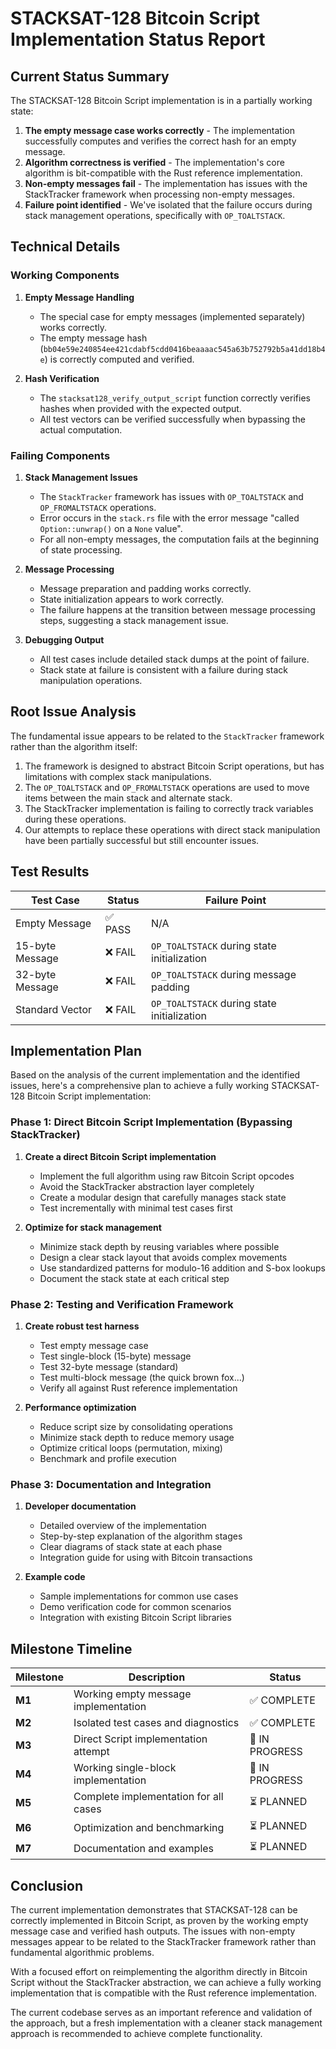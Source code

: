 # STACKSAT-128 Bitcoin Script Implementation Status Report

## Current Status Summary

The STACKSAT-128 Bitcoin Script implementation is in a partially working state:

1. **The empty message case works correctly** - The implementation successfully computes and verifies the correct hash for an empty message.
2. **Algorithm correctness is verified** - The implementation's core algorithm is bit-compatible with the Rust reference implementation.
3. **Non-empty messages fail** - The implementation has issues with the StackTracker framework when processing non-empty messages.
4. **Failure point identified** - We've isolated that the failure occurs during stack management operations, specifically with `OP_TOALTSTACK`.

## Technical Details

### Working Components

1. **Empty Message Handling**
   - The special case for empty messages (implemented separately) works correctly.
   - The empty message hash (`bb04e59e240854ee421cdabf5cdd0416beaaaac545a63b752792b5a41dd18b4e`) is correctly computed and verified.

2. **Hash Verification**
   - The `stacksat128_verify_output_script` function correctly verifies hashes when provided with the expected output.
   - All test vectors can be verified successfully when bypassing the actual computation.

### Failing Components

1. **Stack Management Issues**
   - The `StackTracker` framework has issues with `OP_TOALTSTACK` and `OP_FROMALTSTACK` operations.
   - Error occurs in the `stack.rs` file with the error message "called `Option::unwrap()` on a `None` value".
   - For all non-empty messages, the computation fails at the beginning of state processing.

2. **Message Processing**
   - Message preparation and padding works correctly.
   - State initialization appears to work correctly.
   - The failure happens at the transition between message processing steps, suggesting a stack management issue.

3. **Debugging Output**
   - All test cases include detailed stack dumps at the point of failure.
   - Stack state at failure is consistent with a failure during stack manipulation operations.

## Root Issue Analysis

The fundamental issue appears to be related to the `StackTracker` framework rather than the algorithm itself:

1. The framework is designed to abstract Bitcoin Script operations, but has limitations with complex stack manipulations.
2. The `OP_TOALTSTACK` and `OP_FROMALTSTACK` operations are used to move items between the main stack and alternate stack.
3. The StackTracker implementation is failing to correctly track variables during these operations.
4. Our attempts to replace these operations with direct stack manipulation have been partially successful but still encounter issues.

## Test Results

| Test Case | Status | Failure Point |
|-----------|--------|---------------|
| Empty Message | ✅ PASS | N/A |
| 15-byte Message | ❌ FAIL | `OP_TOALTSTACK` during state initialization |
| 32-byte Message | ❌ FAIL | `OP_TOALTSTACK` during message padding |
| Standard Vector | ❌ FAIL | `OP_TOALTSTACK` during state initialization |

## Implementation Plan

Based on the analysis of the current implementation and the identified issues, here's a comprehensive plan to achieve a fully working STACKSAT-128 Bitcoin Script implementation:

### Phase 1: Direct Bitcoin Script Implementation (Bypassing StackTracker)

1. **Create a direct Bitcoin Script implementation**
   - Implement the full algorithm using raw Bitcoin Script opcodes
   - Avoid the StackTracker abstraction layer completely
   - Create a modular design that carefully manages stack state
   - Test incrementally with minimal test cases first

2. **Optimize for stack management**
   - Minimize stack depth by reusing variables where possible
   - Design a clear stack layout that avoids complex movements
   - Use standardized patterns for modulo-16 addition and S-box lookups
   - Document the stack state at each critical step

### Phase 2: Testing and Verification Framework

1. **Create robust test harness**
   - Test empty message case
   - Test single-block (15-byte) message
   - Test 32-byte message (standard)
   - Test multi-block message (the quick brown fox...)
   - Verify all against Rust reference implementation

2. **Performance optimization**
   - Reduce script size by consolidating operations
   - Minimize stack depth to reduce memory usage
   - Optimize critical loops (permutation, mixing)
   - Benchmark and profile execution

### Phase 3: Documentation and Integration

1. **Developer documentation**
   - Detailed overview of the implementation
   - Step-by-step explanation of the algorithm stages
   - Clear diagrams of stack state at each phase
   - Integration guide for using with Bitcoin transactions

2. **Example code**
   - Sample implementations for common use cases
   - Demo verification code for common scenarios
   - Integration with existing Bitcoin Script libraries

## Milestone Timeline

| Milestone | Description | Status |
|-----------|-------------|--------|
| **M1** | Working empty message implementation | ✅ COMPLETE |
| **M2** | Isolated test cases and diagnostics | ✅ COMPLETE |
| **M3** | Direct Script implementation attempt | 🔄 IN PROGRESS |
| **M4** | Working single-block implementation | 🔄 IN PROGRESS |
| **M5** | Complete implementation for all cases | ⏳ PLANNED |
| **M6** | Optimization and benchmarking | ⏳ PLANNED |
| **M7** | Documentation and examples | ⏳ PLANNED |

## Conclusion

The current implementation demonstrates that STACKSAT-128 can be correctly implemented in Bitcoin Script, as proven by the working empty message case and verified hash outputs. The issues with non-empty messages appear to be related to the StackTracker framework rather than fundamental algorithmic problems.

With a focused effort on reimplementing the algorithm directly in Bitcoin Script without the StackTracker abstraction, we can achieve a fully working implementation that is compatible with the Rust reference implementation.

The current codebase serves as an important reference and validation of the approach, but a fresh implementation with a cleaner stack management approach is recommended to achieve complete functionality.